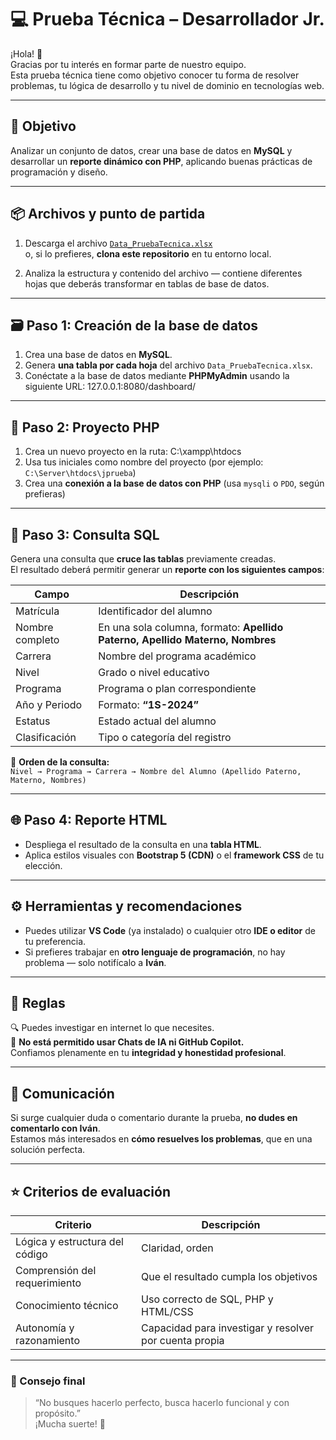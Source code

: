# 💻 Prueba Técnica – Desarrollador Jr.

¡Hola! 👋  
Gracias por tu interés en formar parte de nuestro equipo.  
Esta prueba técnica tiene como objetivo conocer tu forma de resolver problemas, tu lógica de desarrollo y tu nivel de dominio en tecnologías web.

---

## 🧠 Objetivo
Analizar un conjunto de datos, crear una base de datos en **MySQL** y desarrollar un **reporte dinámico con PHP**, aplicando buenas prácticas de programación y diseño.

---

## 📦 Archivos y punto de partida

1. Descarga el archivo [`Data_PruebaTecnica.xlsx`](./Data_PruebaTecnica.xlsx)  
   o, si lo prefieres, **clona este repositorio** en tu entorno local.

2. Analiza la estructura y contenido del archivo — contiene diferentes hojas que deberás transformar en tablas de base de datos.

---

## 🗃️ Paso 1: Creación de la base de datos

1. Crea una base de datos en **MySQL**.  
2. Genera **una tabla por cada hoja** del archivo `Data_PruebaTecnica.xlsx`.  
3. Conéctate a la base de datos mediante **PHPMyAdmin** usando la siguiente URL: 127.0.0.1:8080/dashboard/


---

## 🧩 Paso 2: Proyecto PHP

1. Crea un nuevo proyecto en la ruta:  C:\xampp\htdocs
2. Usa tus iniciales como nombre del proyecto (por ejemplo: `C:\Server\htdocs\jprueba`)
3. Crea una **conexión a la base de datos con PHP** (usa `mysqli` o `PDO`, según prefieras)

---

## 🧮 Paso 3: Consulta SQL

Genera una consulta que **cruce las tablas** previamente creadas.  
El resultado deberá permitir generar un **reporte con los siguientes campos**:

| Campo | Descripción |
|-------|--------------|
| Matrícula | Identificador del alumno |
| Nombre completo | En una sola columna, formato: **Apellido Paterno, Apellido Materno, Nombres** |
| Carrera | Nombre del programa académico |
| Nivel | Grado o nivel educativo |
| Programa | Programa o plan correspondiente |
| Año y Periodo | Formato: **“1S-2024”** |
| Estatus | Estado actual del alumno |
| Clasificación | Tipo o categoría del registro |

🧾 **Orden de la consulta:**  
`Nivel → Programa → Carrera → Nombre del Alumno (Apellido Paterno, Materno, Nombres)`

---

## 🌐 Paso 4: Reporte HTML

- Despliega el resultado de la consulta en una **tabla HTML**.  
- Aplica estilos visuales con **Bootstrap 5 (CDN)** o el **framework CSS** de tu elección.  

---

## ⚙️ Herramientas y recomendaciones

- Puedes utilizar **VS Code** (ya instalado) o cualquier otro **IDE o editor** de tu preferencia.  
- Si prefieres trabajar en **otro lenguaje de programación**, no hay problema — solo notifícalo a **Iván**.

---

## 🚫 Reglas

🔍 Puedes investigar en internet lo que necesites.  
🚫 **No está permitido usar Chats de IA ni GitHub Copilot.**  
Confiamos plenamente en tu **integridad y honestidad profesional**.

---

## 📣 Comunicación

Si surge cualquier duda o comentario durante la prueba, **no dudes en comentarlo con Iván**.  
Estamos más interesados en **cómo resuelves los problemas**, que en una solución perfecta.

---

## ⭐ Criterios de evaluación

| Criterio | Descripción |
|-----------|-------------|
| Lógica y estructura del código | Claridad, orden |
| Comprensión del requerimiento | Que el resultado cumpla los objetivos |
| Conocimiento técnico | Uso correcto de SQL, PHP y HTML/CSS |
| Autonomía y razonamiento | Capacidad para investigar y resolver por cuenta propia |

---

### 💬 Consejo final

> “No busques hacerlo perfecto, busca hacerlo funcional y con propósito.”  
> ¡Mucha suerte! 🚀



